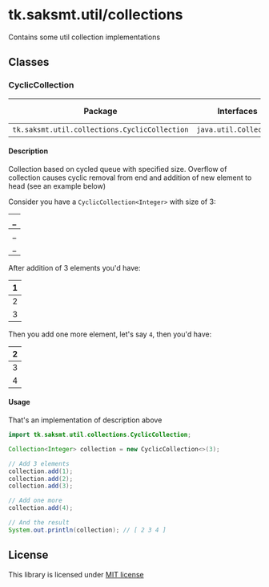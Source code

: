 # tk.saksmt.util/collections

Contains some util collection implementations

## Classes

### CyclicCollection

| Package | Interfaces  | Thread-Safe |
|---------|-------------|:-------:|
| `tk.saksmt.util.collections.CyclicCollection` | `java.util.Collection` | &#x2713; |


#### Description

Collection based on cycled queue with specified size. Overflow of collection causes cyclic removal from end and addition of new element to head (see an example below)

Consider you have a `CyclicCollection<Integer>` with size of 3:

| _ |
|:-:|
| _ |
| _ |

After addition of 3 elements you'd have:

| 1 |
|:-:|
| 2 |
| 3 |

Then you add one more element, let's say `4`, then you'd have:

| 2 |
|:-:|
| 3 |
| 4 |

#### Usage

That's an implementation of description above

```java
import tk.saksmt.util.collections.CyclicCollection;

Collection<Integer> collection = new CyclicCollection<>(3);

// Add 3 elements
collection.add(1);
collection.add(2);
collection.add(3);

// Add one more
collection.add(4);

// And the result
System.out.println(collection); // [ 2 3 4 ] 
```

## License

This library is licensed under [MIT license](https://github.com/saksmt/util-collections/blob/develop/LICENSE)
